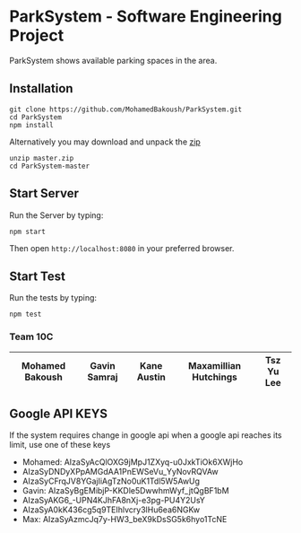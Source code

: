# ParkSystem - Software Engineering Project

ParkSystem shows available parking spaces in the area.

Installation
------------
```
git clone https://github.com/MohamedBakoush/ParkSystem.git
cd ParkSystem
npm install
```

Alternatively you may download and unpack the [zip](https://github.com/MohamedBakoush/ParkSystem/archive/master.zip)

```
unzip master.zip
cd ParkSystem-master
```

Start Server
------------
Run the Server by typing:
```
npm start
```
Then open `http://localhost:8080` in your preferred browser.

Start Test
----------
Run the tests by typing:
```
npm test
```

### Team 10C

|<a>**Mohamed Bakoush**</a>|<a>**Gavin Samraj**</a>|<a>**Kane Austin**</a>|<a>**Maxamillian Hutchings**</a>|<a>**Tsz Yu Lee**</a>|
| :---: |:---:| :---:| :---:| :---:|

Google API KEYS
---------------
If the system requires change in google api when a google api reaches its limit, use one of these keys

* Mohamed: AIzaSyAcQlOXG9jMpJ1ZXyq-u0JxkTiOk6XWjHo
* AIzaSyDNDyXPpAMGdAA1PnEWSeVu_YyNovRQVAw
* AIzaSyCFrqJV8YGajIiAgTzNo0uK1Tdl5W5AwUg
* Gavin: AIzaSyBgEMibjP-KKDle5DwwhmWyf_jtQgBF1bM
* AIzaSyAKG6_-UPN4KJhFA8nXj-e3pg-PU4Y2UsY
* AIzaSyA0kK436cg5q9TEIhlvcry3lHu6ea6NGKw
* Max: AIzaSyAzmcJq7y-HW3_beX9kDsSG5k6hyo1TcNE
